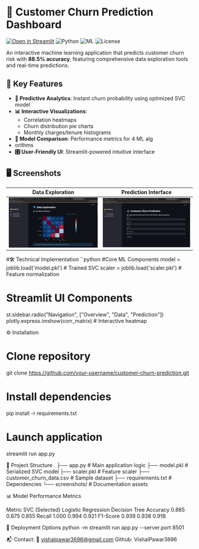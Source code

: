 
# 🚀 Customer Churn Prediction Dashboard

[![Open in Streamlit](https://static.streamlit.io/badges/streamlit_badge_black_white.svg)](https://your-app.streamlit.app)
![Python](https://img.shields.io/badge/Python-3.9+-blue.svg)
![ML](https://img.shields.io/badge/Machine_Learning-SVC_88.5%25-orange.svg)
![License](https://img.shields.io/badge/License-MIT-green.svg)

An interactive machine learning application that predicts customer churn risk with **88.5% accuracy**, featuring comprehensive data exploration tools and real-time predictions.

## 🌟 Key Features
- **🔮 Predictive Analytics**: Instant churn probability using optimized SVC model
- **📊 Interactive Visualizations**: 
  - Correlation heatmaps
  - Churn distribution pie charts
  - Monthly charges/tenure histograms
- **📝 Model Comparison**: Performance metrics for 4 ML alg
- orithms
- **🎛️ User-Friendly UI**: Streamlit-powered intuitive interface

## 🖥️ Screenshots
| Data Exploration | Prediction Interface |
|------------------|----------------------|
| <img src="Screenshot (46).png" width="400"> | <img src="Screenshot (49).png" width="400"> |

#🛠️ Technical Implementation
``python
#Core ML Components
model = joblib.load('model.pkl')  # Trained SVC
scaler = joblib.load('scaler.pkl')  # Feature normalization

# Streamlit UI Components
st.sidebar.radio("Navigation", ["Overview", "Data", "Prediction"])
plotly.express.imshow(corr_matrix)  # Interactive heatmap

⚙️ Installation

# Clone repository
git clone https://github.com/your-username/customer-churn-prediction.git

# Install dependencies
pip install -r requirements.txt

# Launch application
streamlit run app.py

📂 Project Structure
.
├── app.py                  # Main application logic
├── model.pkl               # Serialized SVC model
├── scaler.pkl              # Feature scaler
├── customer_churn_data.csv  # Sample dataset
├── requirements.txt        # Dependencies
└── screenshots/            # Documentation assets

📊 Model Performance Metrics


Metric	  SVC (Selected)	Logistic Regression	Decision Tree
Accuracy	0.885	          0.875	               0.855
Recall	  1.000	          0.994	               0.921
F1-Score	0.939         	0.938	                0.918

🚀 Deployment Options
python -m streamlit run app.py --server.port 8501


📬 Contact:
 📧 vishalpawar3696@gmail.com
 Github: VishalPawar3696
 
 












